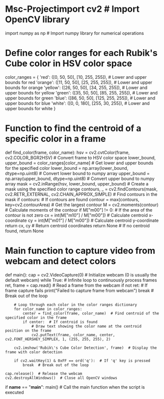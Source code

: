 # Msc-Projectimport cv2  # Import OpenCV library
import numpy as np  # Import numpy library for numerical operations

# Define color ranges for each Rubik's Cube color in HSV color space
color_ranges = {
    'red':    ([0, 50, 50],   [10, 255, 255]),    # Lower and upper bounds for red
    'orange': ([11, 50, 50],  [25, 255, 255]),    # Lower and upper bounds for orange
    'yellow': ([26, 50, 50],  [34, 255, 255]),    # Lower and upper bounds for yellow
    'green':  ([35, 50, 50],  [85, 255, 255]),    # Lower and upper bounds for green
    'blue':   ([86, 50, 50],  [125, 255, 255]),   # Lower and upper bounds for blue
    'white':  ([0, 0, 180],   [255, 30, 255]),    # Lower and upper bounds for white
}

# Function to find the centroid of a specific color in a frame
def find_color(frame, color_name):
    hsv = cv2.cvtColor(frame, cv2.COLOR_BGR2HSV)  # Convert frame to HSV color space
    lower_bound, upper_bound = color_ranges[color_name]  # Get lower and upper bounds for the specified color
    lower_bound = np.array(lower_bound, dtype=np.uint8)  # Convert lower bound to numpy array
    upper_bound = np.array(upper_bound, dtype=np.uint8)  # Convert upper bound to numpy array
    mask = cv2.inRange(hsv, lower_bound, upper_bound)  # Create a mask using the specified color range
    contours, _ = cv2.findContours(mask, cv2.RETR_EXTERNAL, cv2.CHAIN_APPROX_SIMPLE)  # Find contours in the mask
    if contours:  # If contours are found
        contour = max(contours, key=cv2.contourArea)  # Get the largest contour
        M = cv2.moments(contour)  # Calculate moments of the contour
        if M["m00"] != 0:  # If the area of the contour is not zero
            cx = int(M["m10"] / M["m00"])  # Calculate centroid x-coordinate
            cy = int(M["m01"] / M["m00"])  # Calculate centroid y-coordinate
            return cx, cy  # Return centroid coordinates
    return None  # If no centroid found, return None

# Main function to capture video from webcam and detect colors
def main():
    cap = cv2.VideoCapture(0)  # Initialize webcam (0 is usually the default webcam)
    while True:  # Infinite loop to continuously process frames
        ret, frame = cap.read()  # Read a frame from the webcam
        if not ret:  # If frame capture fails
            print("Failed to capture frame from webcam")
            break  # Break out of the loop
        
        # Loop through each color in the color ranges dictionary
        for color_name in color_ranges:
            center = find_color(frame, color_name)  # Find centroid of the specified color in the frame
            if center:  # If centroid is found
                # Draw text showing the color name at the centroid position on the frame
                cv2.putText(frame, color_name, center, cv2.FONT_HERSHEY_SIMPLEX, 1, (255, 255, 255), 2)
        
        cv2.imshow('Rubik\'s Cube Color Detection', frame)  # Display the frame with color detection
        
        if cv2.waitKey(1) & 0xFF == ord('q'):  # If 'q' key is pressed
            break  # Break out of the loop

    cap.release()  # Release the webcam
    cv2.destroyAllWindows()  # Close all OpenCV windows

if __name__ == "__main__":
    main()  # Call the main function when the script is executed


